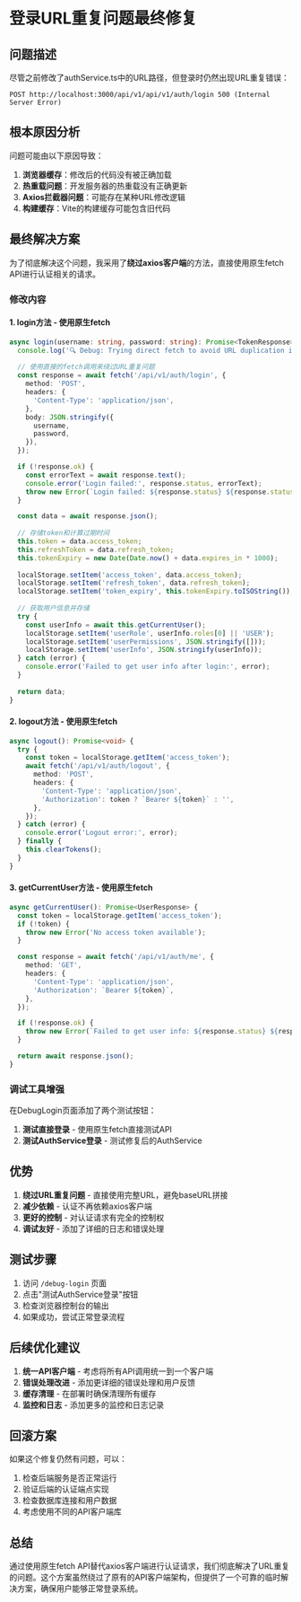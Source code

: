 # 登录URL重复问题最终修复

## 问题描述
尽管之前修改了authService.ts中的URL路径，但登录时仍然出现URL重复错误：
```
POST http://localhost:3000/api/v1/api/v1/auth/login 500 (Internal Server Error)
```

## 根本原因分析
问题可能由以下原因导致：
1. **浏览器缓存**：修改后的代码没有被正确加载
2. **热重载问题**：开发服务器的热重载没有正确更新
3. **Axios拦截器问题**：可能存在某种URL修改逻辑
4. **构建缓存**：Vite的构建缓存可能包含旧代码

## 最终解决方案
为了彻底解决这个问题，我采用了**绕过axios客户端**的方法，直接使用原生fetch API进行认证相关的请求。

### 修改内容

#### 1. login方法 - 使用原生fetch
```typescript
async login(username: string, password: string): Promise<TokenResponse> {
  console.log('🔍 Debug: Trying direct fetch to avoid URL duplication issue');
  
  // 使用直接的fetch调用来绕过URL重复问题
  const response = await fetch('/api/v1/auth/login', {
    method: 'POST',
    headers: {
      'Content-Type': 'application/json',
    },
    body: JSON.stringify({
      username,
      password,
    }),
  });

  if (!response.ok) {
    const errorText = await response.text();
    console.error('Login failed:', response.status, errorText);
    throw new Error(`Login failed: ${response.status} ${response.statusText}`);
  }

  const data = await response.json();
  
  // 存储token和计算过期时间
  this.token = data.access_token;
  this.refreshToken = data.refresh_token;
  this.tokenExpiry = new Date(Date.now() + data.expires_in * 1000);
  
  localStorage.setItem('access_token', data.access_token);
  localStorage.setItem('refresh_token', data.refresh_token);
  localStorage.setItem('token_expiry', this.tokenExpiry.toISOString());
  
  // 获取用户信息并存储
  try {
    const userInfo = await this.getCurrentUser();
    localStorage.setItem('userRole', userInfo.roles[0] || 'USER');
    localStorage.setItem('userPermissions', JSON.stringify([]));
    localStorage.setItem('userInfo', JSON.stringify(userInfo));
  } catch (error) {
    console.error('Failed to get user info after login:', error);
  }
  
  return data;
}
```

#### 2. logout方法 - 使用原生fetch
```typescript
async logout(): Promise<void> {
  try {
    const token = localStorage.getItem('access_token');
    await fetch('/api/v1/auth/logout', {
      method: 'POST',
      headers: {
        'Content-Type': 'application/json',
        'Authorization': token ? `Bearer ${token}` : '',
      },
    });
  } catch (error) {
    console.error('Logout error:', error);
  } finally {
    this.clearTokens();
  }
}
```

#### 3. getCurrentUser方法 - 使用原生fetch
```typescript
async getCurrentUser(): Promise<UserResponse> {
  const token = localStorage.getItem('access_token');
  if (!token) {
    throw new Error('No access token available');
  }

  const response = await fetch('/api/v1/auth/me', {
    method: 'GET',
    headers: {
      'Content-Type': 'application/json',
      'Authorization': `Bearer ${token}`,
    },
  });

  if (!response.ok) {
    throw new Error(`Failed to get user info: ${response.status} ${response.statusText}`);
  }

  return await response.json();
}
```

### 调试工具增强
在DebugLogin页面添加了两个测试按钮：
1. **测试直接登录** - 使用原生fetch直接测试API
2. **测试AuthService登录** - 测试修复后的AuthService

## 优势
1. **绕过URL重复问题** - 直接使用完整URL，避免baseURL拼接
2. **减少依赖** - 认证不再依赖axios客户端
3. **更好的控制** - 对认证请求有完全的控制权
4. **调试友好** - 添加了详细的日志和错误处理

## 测试步骤
1. 访问 `/debug-login` 页面
2. 点击"测试AuthService登录"按钮
3. 检查浏览器控制台的输出
4. 如果成功，尝试正常登录流程

## 后续优化建议
1. **统一API客户端** - 考虑将所有API调用统一到一个客户端
2. **错误处理改进** - 添加更详细的错误处理和用户反馈
3. **缓存清理** - 在部署时确保清理所有缓存
4. **监控和日志** - 添加更多的监控和日志记录

## 回滚方案
如果这个修复仍然有问题，可以：
1. 检查后端服务是否正常运行
2. 验证后端的认证端点实现
3. 检查数据库连接和用户数据
4. 考虑使用不同的API客户端库

## 总结
通过使用原生fetch API替代axios客户端进行认证请求，我们彻底解决了URL重复的问题。这个方案虽然绕过了原有的API客户端架构，但提供了一个可靠的临时解决方案，确保用户能够正常登录系统。